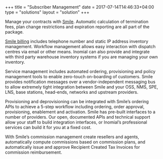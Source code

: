 +++
title = "Subscriber Management"
date = 2017-07-14T14:46:33+04:00
type = "solutions"
layout = "solution"
+++

Manage your contracts with <a href="/solutions/smile">Smile</a>. Automatic calculation of termination fees, plan change restrictions and expiration reporting are all part of the package.

<a href="/solutions/subscription-billing">Smile billing</a> includes telephone number and static IP address inventory management. Workflow management allows easy interaction with dispatch centres via email or other means. Inomial can also provide and integrate with third party warehouse inventory systems if you are managing your own inventory.

Service management includes automated ordering, provisioning and policy management tools to enable zero-touch on-boarding of customers. Smile provides notification messages over a vendor-independent messaging bus to allow extremely tight integration between Smile and your OSS, NMS, SPE, LNS, base stations, head-ends, networks and upstream providers.

Provisioning and deprovisioning can be integrated with Smile’s ordering APIs to achieve a 5-step workflow including ordering, order approval, provisioning, enablement and activation. Smile has pre-built interfaces to a number of providers. Our open, documented APIs and technical support allow your staff to build integration interfaces, or Inomial’s professional services can build it for you at a fixed cost.

With Smile’s commission management create resellers and agents, automatically compute commissions based on commission plans, and automatically issue and approve Recipient Created Tax Invoices for commission reimbursement.